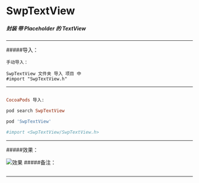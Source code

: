 # SwpTextView


##### 封装 带 Placeholder 的 TextView
---
#####导入：
```
手动导入：

SwpTextView 文件夹 导入 项目 中
#import "SwpTextView.h"
```
---

```ruby

CocoaPods 导入:

pod search SwpTextView

pod 'SwpTextView'

#import <SwpTextView/SwpTextView.h>

```
---

#####效果：

![效果](http://o2oservice.youzhiapp.com/uploads/swpdetupianwangdianzhengnibieshan.gif)
#####备注：
```

```
---







